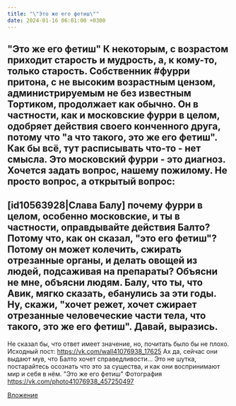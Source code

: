 ```yaml
---
title: "\"Это же его фетиш\""
date: 2024-01-16 06:01:00 +0300
---
```


"Это же его фетиш"
К некоторым, с возрастом приходит старость и мудрость, а, к кому-то, только старость.
Собственник #фурри притона, с не высоким возрастным цензом, администрируемым не без известным Тортиком, продолжает как обычно.
Он в частности, как и московские фурри в целом, одобряет действия своего конченного друга, потому что "а что такого, это же его фетиш". Как бы всё, тут расписывать что-то - нет смысла.
Это московский фурри - это диагноз.
Хочется задать вопрос, нашему пожилому. Не просто вопрос, а открытый вопрос:
---
[id10563928|Слава Балу] почему фурри в целом, особенно московские, и ты в частности, оправдывайте действия Балто? Потому что, как он сказал, "это его фетиш"? Потому он может колечить, сжирать отрезанные органы, и делать овощей из людей, подсаживая на препараты?
Объясни не мне, объясни людям. Балу, что ты, что Авик, мягко сказать, ебанулись за эти годы.
Ну, скажи, "хочет режет, хочет сжирает отрезанные человеческие части тела, что такого, это же его фетиш". Давай, выразись.
---
Не сказал бы, что ответ имеет значение, но, почитать было бы не плохо.
Исходный пост: https://vk.com/wall41076938_17625
Ах да, сейчас они выдают мув, что Балто хочет справедливости... Это не шутка, постарайтесь осознать что это за существа, и как они воспринимают мир и себя в нём.
"Это же его фетиш"
Фотография
https://vk.com/photo41076938_457250497

[Вложение](https://vk.com/photo41076938_457250497)
